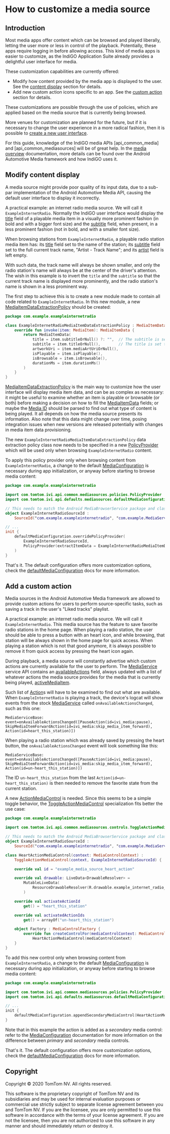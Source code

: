 # How to customize a media source

## Introduction

Most media apps offer content which can be browsed and played liberally, letting the user more or
less in control of the playback. Potentially, these apps require logging in before allowing access.
This kind of media apps is easier to customize, as the IndiGO Application Suite already provides a
delightful user interface for media.

These customization capabilities are currently offered:
- Modify how content provided by the media app is displayed to the user.
  See the [content display](#modify-content-display) section for details.
- Add new custom action icons specific to an app.
  See the [custom action](#add-a-custom-action) section for details.

These customizations are possible through the use of policies, which are applied based on the
media source that is currently being browsed.

More venues for customization are planned for the future, but if it is necessary to change the user
experience in a more radical fashion, then it is possible to [create a new user interface](how-to-customize-a-media-source.md).

For this guide, knowledge of the IndiGO media APIs [api_common_media] and [api_common_mediasources]
will be of great help. In the [media overview](media-domain.md) documentation, more details can be
found over the Android Automotive Media framework and how IndiGO uses it.

## Modify content display

A media source might provide poor quality of its input data, due to a sub-par implementation of the
Android Automotive Media API, causing the default user interface to display it incorrectly.

A practical example: an internet radio media source. We will call it `ExampleInternetRadio`.
Normally the IndiGO user interface would display the [title](com.tomtom.ivi.api.common.media.titleOrNull)
field of a playable media item in a visually more prominent fashion (in bold and with a bigger font
size) and the [subtitle](com.tomtom.ivi.api.common.media.subtitleOrNull) field, when present, in a
less prominent fashion (not in bold, and with a smaller font size).

When browsing stations from `ExampleInternetRadio`, a playable radio station media item has: its
[title](com.tomtom.ivi.api.common.media.titleOrNull) field set to the name of the station; its
[subtitle](com.tomtom.ivi.api.common.media.subtitleOrNull) field set to the full current track name,
"Artist - Track Name"; and its [artist](com.tomtom.ivi.api.common.media.artistOrNull) field is left
empty.

With such data, the track name will always be shown smaller, and only the radio station's name will
always be at the center of the driver's attention. 
The wish in this example is to invert the `title` and the `subtitle` so that the current track name
is displayed more prominently, and the radio station's name is shown in a less prominent way.

The first step to achieve this is to create a new module made to contain all code related to
`ExampleInternetRadio`.
In this new module, a new [MediaItemDataExtractionPolicy](com.tomtom.ivi.api.common.mediasources.policies.MediaItemDataExtractionPolicy)
should be created:

```kotlin
package com.example.exampleinternetradio

class ExampleInternetRadioMediaItemDataExtractionPolicy : MediaItemDataExtractionPolicy {
    override fun invoke(item: MediaItem): MediaItemData {
        return MediaItemData(
            title = item.subtitleOrNull() ?: "",  // The subtitle is set to the title field.
            subtitle = item.titleOrNull(),        // The title is set to the subtitle field.
            artworkUri = item.mediaArtUriOrNull(),
            isPlayable = item.isPlayable(),
            isBrowsable = item.isBrowsable(),
            durationMs = item.durationMs()
        )
    }
}
```

[MediaItemDataExtractionPolicy](com.tomtom.ivi.api.common.mediasources.policies.MediaItemDataExtractionPolicy)
is the main way to customize how the user interface will display media item data, and can be as
complex as necessary: it might be useful to examine whether an item is playable or browsable (or
both) before making a decision on how to fill the [MediaItemData](com.tomtom.ivi.api.common.mediasources.MediaItemData)
fields; or maybe the [Media ID](com.tomtom.ivi.api.common.media.mediaId) should be parsed to find
out what type of content is being played. It all depends on how the media source presents its
information. Also note that this data might change over time, posing integration issues when new
versions are released potentially with changes in media item data provisioning.

The new `ExampleInternetRadioMediaItemDataExtractionPolicy` data extraction policy class now needs
to be specified in a new [PolicyProvider](com.tomtom.ivi.api.common.mediasources.policies.PolicyProvider)
which will be used only when browsing `ExampleInternetRadio` content.

To apply this policy provider only when browsing content from `ExampleInternetRadio`, a change to
the default [MediaConfiguration](com.tomtom.ivi.api.common.mediasources.MediaConfiguration) is
necessary during app initialization, or anyway before starting to browse media content:

```kotlin
package com.example.exampleinternetradio

import com.tomtom.ivi.api.common.mediasources.policies.PolicyProvider
import com.tomtom.ivi.api.defaults.mediasources.defaultMediaConfiguration

// This needs to match the Android MediaBrowserService package and class name of the media source.
object ExampleInternetRadioSourceId :
    SourceId("com.example.exampleinternetradio", "com.example.MediaService")

// ...
init {
    defaultMediaConfiguration.overridePolicyProvider(
        ExampleInternetRadioSourceId,
        PolicyProvider(extractItemData = ExampleInternetRadioMediaItemDataExtractionPolicy())
    )
}
```

That's it. The default configuration offers more customization options, check the
[defaultMediaConfiguration](com.tomtom.ivi.api.defaults.mediasources.defaultMediaConfiguration) docs
for more information.

## Add a custom action

Media sources in the Android Automotive Media framework are allowed to provide custom actions for
users to perform source-specific tasks, such as saving a track in the user's "Liked tracks"
playlist.

A practical example: an internet radio media source. We will call it `ExampleInternetRadio`.
This media source has the feature to save favorite radio stations in the home page. When playing a
radio station, the user should be able to press a button with an heart icon, and while browsing,
that station will be always shown in the home page for quick access. When playing a station which is
not that good anymore, it is always possible to remove it from quick access by pressing the heart
icon again.

During playback, a media source will constantly advertise which custom actions are currently
available for the user to perform. The [MediaService](com.tomtom.ivi.core.serviceapi.media.MediaService)
service API contains an [availableActions](com.tomtom.ivi.core.serviceapi.media.MediaService.availableActions)
field, always updated with a list of whatever actions the media source provides for the media that
is currently being played, [activeMediaItem](com.tomtom.ivi.core.serviceapi.media.MediaService.activeMediaItem).

Such list of [Action](com.tomtom.ivi.api.common.media.actions.Action)s will have to be examined to
find out what are available.
When `ExampleInternetRadio` is playing a track, the device's logcat will show events from the stock
[MediaService](com.tomtom.ivi.core.serviceapi.media.MediaService) called `onAvailableActionsChanged`,
such as this one:

```
MediaServiceBase: event=onAvailableActionsChanged([PauseAction(id=ivi_media:pause), SkipMediaItemForwardAction(id=ivi_media:skip_media_item_forward), Action(id=heart_this_station)])
```

When playing a radio station which was already saved by pressing the heart button, the
`onAvailableActionsChanged` event will look something like this:

```
MediaServiceBase: event=onAvailableActionsChanged([PauseAction(id=ivi_media:pause), SkipMediaItemForwardAction(id=ivi_media:skip_media_item_forward), Action(id=un-heart_this_station)])
```

The ID `un-heart_this_station` from the last `Action(id=un-heart_this_station)` is then needed to
remove the favorite state from the current station.

A new [ActionMediaControl](com.tomtom.ivi.api.common.mediasources.controls.ActionMediaControl) is needed.
Since this seems to be a simple toggle behavior, the [ToggleActionMediaControl](com.tomtom.ivi.api.common.mediasources.controls.ToggleActionMediaControl)
specialization fits better the use case:

```kotlin
package com.example.exampleinternetradio

import com.tomtom.ivi.api.common.mediasources.controls.ToggleActionMediaControl

// This needs to match the Android MediaBrowserService package and class name of the media source.
object ExampleInternetRadioSourceId :
    SourceId("com.example.exampleinternetradio", "com.example.MediaService")

class HeartActionMediaControl(context: MediaControlContext) :
    ToggleActionMediaControl(context, ExampleInternetRadioSourceId) {

    override val id = "example_media_source_heart_action"

    override val drawable: LiveData<DrawableResolver> =
        MutableLiveData(
            ResourceDrawableResolver(R.drawable.example_internet_radio_heart_icon)
        )

    override val activateActionId
        get() = "heart_this_station"

    override val activatedActionIds
        get() = arrayOf("un-heart_this_station")

    object Factory : MediaControlFactory {
        override fun createControlFor(mediaControlContext: MediaControlContext) =
            HeartActionMediaControl(mediaControlContext)
    }
}
```

To add this new control only when browsing content from `ExampleInternetRadio`, a change to the default
[MediaConfiguration](com.tomtom.ivi.api.common.mediasources.MediaConfiguration) is necessary during
app initialization, or anyway before starting to browse media content:

```kotlin
package com.example.exampleinternetradio

import com.tomtom.ivi.api.common.mediasources.policies.PolicyProvider
import com.tomtom.ivi.api.defaults.mediasources.defaultMediaConfiguration

// ...
init {
    defaultMediaConfiguration.appendSecondaryMediaControl(HeartActionMediaControl.Factory)
}
```

Note that in this example the action is added as a _secondary_ media control: refer to the
[MediaConfiguration](com.tomtom.ivi.api.common.mediasources.MediaConfiguration) documentation for
more information on the difference between _primary_ and _secondary_ media controls.

That's it. The default configuration offers more customization options, check the
[defaultMediaConfiguration](com.tomtom.ivi.api.defaults.mediasources.defaultMediaConfiguration) docs
for more information.

## Copyright

Copyright © 2020 TomTom NV. All rights reserved.

This software is the proprietary copyright of TomTom NV and its subsidiaries and may be used for
internal evaluation purposes or commercial use strictly subject to separate license agreement
between you and TomTom NV. If you are the licensee, you are only permitted to use this software in
accordance with the terms of your license agreement. If you are not the licensee, then you are not
authorized to use this software in any manner and should immediately return or destroy it.
